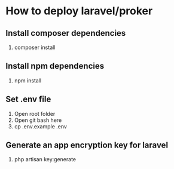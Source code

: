 # How to deploy laravel/proker
## Install composer dependencies
1. composer install
## Install npm dependencies
1. npm install
## Set .env file
1. Open root folder
2. Open git bash here
3. cp .env.example .env
## Generate an app encryption key for laravel
1. php artisan key:generate